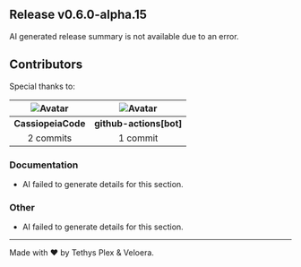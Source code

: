 ## Release v0.6.0-alpha.15

AI generated release summary is not available due to an error.

## Contributors

Special thanks to:

|![Avatar](https://github.com/CassiopeiaCode.png?size=40) |![Avatar](https://github.com/github.png?size=40) |
| :----------: | :----------: |
| **CassiopeiaCode** | **github-actions[bot]** |
| 2 commits | 1 commit |

### Documentation

- AI failed to generate details for this section.
### Other

- AI failed to generate details for this section.
---

Made with ♥️ by Tethys Plex & Veloera.
